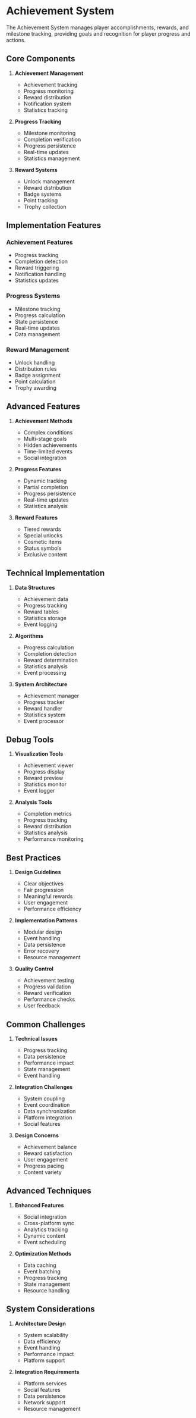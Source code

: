 # Achievement System

The Achievement System manages player accomplishments, rewards, and milestone tracking, providing goals and recognition for player progress and actions.

## Core Components

1. **Achievement Management**
   - Achievement tracking
   - Progress monitoring
   - Reward distribution
   - Notification system
   - Statistics tracking

2. **Progress Tracking**
   - Milestone monitoring
   - Completion verification
   - Progress persistence
   - Real-time updates
   - Statistics management

3. **Reward Systems**
   - Unlock management
   - Reward distribution
   - Badge systems
   - Point tracking
   - Trophy collection

## Implementation Features

### Achievement Features
- Progress tracking
- Completion detection
- Reward triggering
- Notification handling
- Statistics updates

### Progress Systems
- Milestone tracking
- Progress calculation
- State persistence
- Real-time updates
- Data management

### Reward Management
- Unlock handling
- Distribution rules
- Badge assignment
- Point calculation
- Trophy awarding

## Advanced Features

1. **Achievement Methods**
   - Complex conditions
   - Multi-stage goals
   - Hidden achievements
   - Time-limited events
   - Social integration

2. **Progress Features**
   - Dynamic tracking
   - Partial completion
   - Progress persistence
   - Real-time updates
   - Statistics analysis

3. **Reward Features**
   - Tiered rewards
   - Special unlocks
   - Cosmetic items
   - Status symbols
   - Exclusive content

## Technical Implementation

1. **Data Structures**
   - Achievement data
   - Progress tracking
   - Reward tables
   - Statistics storage
   - Event logging

2. **Algorithms**
   - Progress calculation
   - Completion detection
   - Reward determination
   - Statistics analysis
   - Event processing

3. **System Architecture**
   - Achievement manager
   - Progress tracker
   - Reward handler
   - Statistics system
   - Event processor

## Debug Tools

1. **Visualization Tools**
   - Achievement viewer
   - Progress display
   - Reward preview
   - Statistics monitor
   - Event logger

2. **Analysis Tools**
   - Completion metrics
   - Progress tracking
   - Reward distribution
   - Statistics analysis
   - Performance monitoring

## Best Practices

1. **Design Guidelines**
   - Clear objectives
   - Fair progression
   - Meaningful rewards
   - User engagement
   - Performance efficiency

2. **Implementation Patterns**
   - Modular design
   - Event handling
   - Data persistence
   - Error recovery
   - Resource management

3. **Quality Control**
   - Achievement testing
   - Progress validation
   - Reward verification
   - Performance checks
   - User feedback

## Common Challenges

1. **Technical Issues**
   - Progress tracking
   - Data persistence
   - Performance impact
   - State management
   - Event handling

2. **Integration Challenges**
   - System coupling
   - Event coordination
   - Data synchronization
   - Platform integration
   - Social features

3. **Design Concerns**
   - Achievement balance
   - Reward satisfaction
   - User engagement
   - Progress pacing
   - Content variety

## Advanced Techniques

1. **Enhanced Features**
   - Social integration
   - Cross-platform sync
   - Analytics tracking
   - Dynamic content
   - Event scheduling

2. **Optimization Methods**
   - Data caching
   - Event batching
   - Progress tracking
   - State management
   - Resource handling

## System Considerations

1. **Architecture Design**
   - System scalability
   - Data efficiency
   - Event handling
   - Performance impact
   - Platform support

2. **Integration Requirements**
   - Platform services
   - Social features
   - Data persistence
   - Network support
   - Resource management
